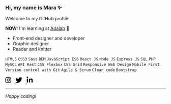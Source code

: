 ### Hi, my name is Mara ✨

Welcome to my GitHub profile!

**NOW:** I'm learning at [Adalab](https://adalab.es/) 💜

- Front-end designer and developer
- Graphic designer
- Reader and knitter

`HTML5` `CSS3` `Sass` `BEM` `JavaScript ES6` `React JS` `Node JS` `Espress JS` `SQL` `PHP` `MySQL` `API Rest` `CSS Flexbox` `CSS Grid` `Responsive Web Design` `Mobile First` `Version control with Git` `Agile & Scrum` `Clean code` `Bootstrap`

<a href="https://www.instagram.com/maranhaknits"><img src="./images/instagram.svg" height="21px" /><img src="./images/10x10.png" />
</a><a href="https://twitter.com/maranhaknits"><img src="./images/twitter.svg" height="21px" /><img src="./images/10x10.png" />
</a><a href="https://www.linkedin.com/in/mararochafernandez"><img src="./images/linkedin.svg" height="21px" /></a>

---

_Happy coding!_

